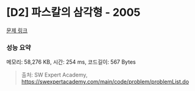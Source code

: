 # [D2] 파스칼의 삼각형 - 2005 

[문제 링크](https://swexpertacademy.com/main/code/problem/problemDetail.do?contestProbId=AV5P0-h6Ak4DFAUq) 

### 성능 요약

메모리: 58,276 KB, 시간: 254 ms, 코드길이: 567 Bytes



> 출처: SW Expert Academy, https://swexpertacademy.com/main/code/problem/problemList.do